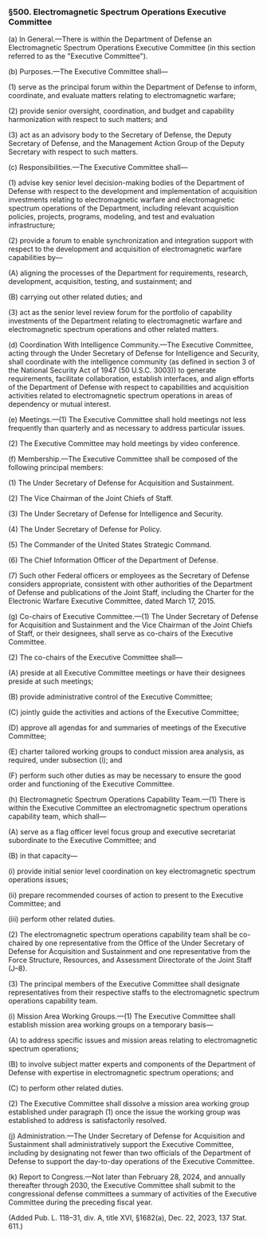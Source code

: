 ### §500. Electromagnetic Spectrum Operations Executive Committee ###

(a) In General.—There is within the Department of Defense an Electromagnetic Spectrum Operations Executive Committee (in this section referred to as the "Executive Committee").

(b) Purposes.—The Executive Committee shall—

(1) serve as the principal forum within the Department of Defense to inform, coordinate, and evaluate matters relating to electromagnetic warfare;

(2) provide senior oversight, coordination, and budget and capability harmonization with respect to such matters; and

(3) act as an advisory body to the Secretary of Defense, the Deputy Secretary of Defense, and the Management Action Group of the Deputy Secretary with respect to such matters.

(c) Responsibilities.—The Executive Committee shall—

(1) advise key senior level decision-making bodies of the Department of Defense with respect to the development and implementation of acquisition investments relating to electromagnetic warfare and electromagnetic spectrum operations of the Department, including relevant acquisition policies, projects, programs, modeling, and test and evaluation infrastructure;

(2) provide a forum to enable synchronization and integration support with respect to the development and acquisition of electromagnetic warfare capabilities by—

(A) aligning the processes of the Department for requirements, research, development, acquisition, testing, and sustainment; and

(B) carrying out other related duties; and

(3) act as the senior level review forum for the portfolio of capability investments of the Department relating to electromagnetic warfare and electromagnetic spectrum operations and other related matters.

(d) Coordination With Intelligence Community.—The Executive Committee, acting through the Under Secretary of Defense for Intelligence and Security, shall coordinate with the intelligence community (as defined in section 3 of the National Security Act of 1947 (50 U.S.C. 3003)) to generate requirements, facilitate collaboration, establish interfaces, and align efforts of the Department of Defense with respect to capabilities and acquisition activities related to electromagnetic spectrum operations in areas of dependency or mutual interest.

(e) Meetings.—(1) The Executive Committee shall hold meetings not less frequently than quarterly and as necessary to address particular issues.

(2) The Executive Committee may hold meetings by video conference.

(f) Membership.—The Executive Committee shall be composed of the following principal members:

(1) The Under Secretary of Defense for Acquisition and Sustainment.

(2) The Vice Chairman of the Joint Chiefs of Staff.

(3) The Under Secretary of Defense for Intelligence and Security.

(4) The Under Secretary of Defense for Policy.

(5) The Commander of the United States Strategic Command.

(6) The Chief Information Officer of the Department of Defense.

(7) Such other Federal officers or employees as the Secretary of Defense considers appropriate, consistent with other authorities of the Department of Defense and publications of the Joint Staff, including the Charter for the Electronic Warfare Executive Committee, dated March 17, 2015.

(g) Co-chairs of Executive Committee.—(1) The Under Secretary of Defense for Acquisition and Sustainment and the Vice Chairman of the Joint Chiefs of Staff, or their designees, shall serve as co-chairs of the Executive Committee.

(2) The co-chairs of the Executive Committee shall—

(A) preside at all Executive Committee meetings or have their designees preside at such meetings;

(B) provide administrative control of the Executive Committee;

(C) jointly guide the activities and actions of the Executive Committee;

(D) approve all agendas for and summaries of meetings of the Executive Committee;

(E) charter tailored working groups to conduct mission area analysis, as required, under subsection (i); and

(F) perform such other duties as may be necessary to ensure the good order and functioning of the Executive Committee.

(h) Electromagnetic Spectrum Operations Capability Team.—(1) There is within the Executive Committee an electromagnetic spectrum operations capability team, which shall—

(A) serve as a flag officer level focus group and executive secretariat subordinate to the Executive Committee; and

(B) in that capacity—

(i) provide initial senior level coordination on key electromagnetic spectrum operations issues;

(ii) prepare recommended courses of action to present to the Executive Committee; and

(iii) perform other related duties.

(2) The electromagnetic spectrum operations capability team shall be co-chaired by one representative from the Office of the Under Secretary of Defense for Acquisition and Sustainment and one representative from the Force Structure, Resources, and Assessment Directorate of the Joint Staff (J–8).

(3) The principal members of the Executive Committee shall designate representatives from their respective staffs to the electromagnetic spectrum operations capability team.

(i) Mission Area Working Groups.—(1) The Executive Committee shall establish mission area working groups on a temporary basis—

(A) to address specific issues and mission areas relating to electromagnetic spectrum operations;

(B) to involve subject matter experts and components of the Department of Defense with expertise in electromagnetic spectrum operations; and

(C) to perform other related duties.

(2) The Executive Committee shall dissolve a mission area working group established under paragraph (1) once the issue the working group was established to address is satisfactorily resolved.

(j) Administration.—The Under Secretary of Defense for Acquisition and Sustainment shall administratively support the Executive Committee, including by designating not fewer than two officials of the Department of Defense to support the day-to-day operations of the Executive Committee.

(k) Report to Congress.—Not later than February 28, 2024, and annually thereafter through 2030, the Executive Committee shall submit to the congressional defense committees a summary of activities of the Executive Committee during the preceding fiscal year.

(Added Pub. L. 118–31, div. A, title XVI, §1682(a), Dec. 22, 2023, 137 Stat. 611.)